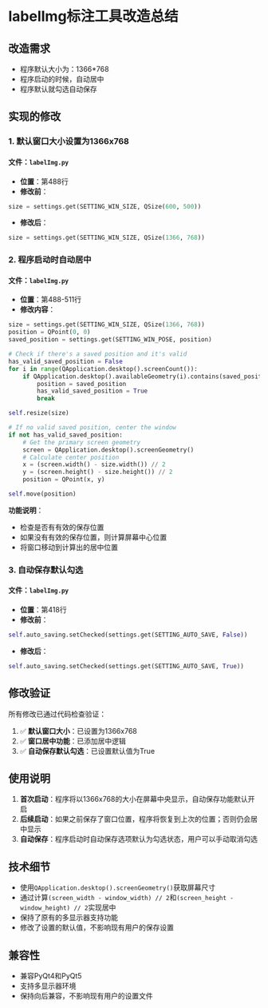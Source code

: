 # labelImg标注工具改造总结

## 改造需求
- 程序默认大小为：1366*768
- 程序启动的时候，自动居中
- 程序默认就勾选自动保存

## 实现的修改

### 1. 默认窗口大小设置为1366x768

#### 文件：`labelImg.py`
- **位置**：第488行
- **修改前**：
```python
size = settings.get(SETTING_WIN_SIZE, QSize(600, 500))
```
- **修改后**：
```python
size = settings.get(SETTING_WIN_SIZE, QSize(1366, 768))
```

### 2. 程序启动时自动居中

#### 文件：`labelImg.py`
- **位置**：第488-511行
- **修改内容**：
```python
size = settings.get(SETTING_WIN_SIZE, QSize(1366, 768))
position = QPoint(0, 0)
saved_position = settings.get(SETTING_WIN_POSE, position)

# Check if there's a saved position and it's valid
has_valid_saved_position = False
for i in range(QApplication.desktop().screenCount()):
    if QApplication.desktop().availableGeometry(i).contains(saved_position):
        position = saved_position
        has_valid_saved_position = True
        break

self.resize(size)

# If no valid saved position, center the window
if not has_valid_saved_position:
    # Get the primary screen geometry
    screen = QApplication.desktop().screenGeometry()
    # Calculate center position
    x = (screen.width() - size.width()) // 2
    y = (screen.height() - size.height()) // 2
    position = QPoint(x, y)

self.move(position)
```

**功能说明**：
- 检查是否有有效的保存位置
- 如果没有有效的保存位置，则计算屏幕中心位置
- 将窗口移动到计算出的居中位置

### 3. 自动保存默认勾选

#### 文件：`labelImg.py`
- **位置**：第418行
- **修改前**：
```python
self.auto_saving.setChecked(settings.get(SETTING_AUTO_SAVE, False))
```
- **修改后**：
```python
self.auto_saving.setChecked(settings.get(SETTING_AUTO_SAVE, True))
```

## 修改验证

所有修改已通过代码检查验证：

1. ✅ **默认窗口大小**：已设置为1366x768
2. ✅ **窗口居中功能**：已添加居中逻辑
3. ✅ **自动保存默认勾选**：已设置默认值为True

## 使用说明

1. **首次启动**：程序将以1366x768的大小在屏幕中央显示，自动保存功能默认开启
2. **后续启动**：如果之前保存了窗口位置，程序将恢复到上次的位置；否则仍会居中显示
3. **自动保存**：程序启动时自动保存选项默认为勾选状态，用户可以手动取消勾选

## 技术细节

- 使用`QApplication.desktop().screenGeometry()`获取屏幕尺寸
- 通过计算`(screen_width - window_width) // 2`和`(screen_height - window_height) // 2`实现居中
- 保持了原有的多显示器支持功能
- 修改了设置的默认值，不影响现有用户的保存设置

## 兼容性

- 兼容PyQt4和PyQt5
- 支持多显示器环境
- 保持向后兼容，不影响现有用户的设置文件
